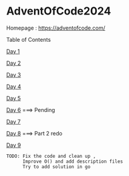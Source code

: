# AdventOfCode2024

Homepage : https://adventofcode.com/

Table of Contents

[Day 1](/day%201/) 

[Day 2](/day%202/) 

[Day 3](/day%203/)

[Day 4](/day%204/)

[Day 5](/day%205/)

[Day 6](/day%206/)  ===> Pending 

[Day 7](/day%207/)

[Day 8](/day%208/) ===> Part 2 redo

[Day 9](/day%209/)
```
TODO: Fix the code and clean up , 
      Improve O() and add description files
	  Try to add solution in go